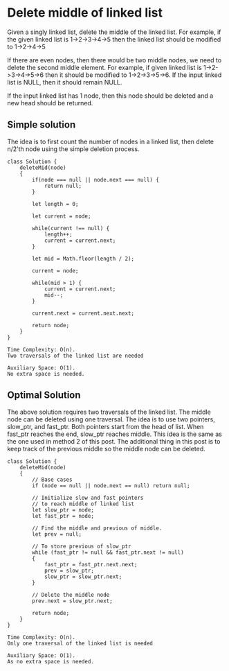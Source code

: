 # Delete middle of linked list

Given a singly linked list, delete the middle of the linked list. For example, if the given linked list is 1->2->3->4->5 then the linked list should be modified to 1->2->4->5

If there are even nodes, then there would be two middle nodes, we need to delete the second middle element. For example, if given linked list is 1->2->3->4->5->6 then it should be modified to 1->2->3->5->6.
If the input linked list is NULL, then it should remain NULL.

If the input linked list has 1 node, then this node should be deleted and a new head should be returned.

## Simple solution

The idea is to first count the number of nodes in a linked list, then delete n/2’th node using the simple deletion process.

```
class Solution {
    deleteMid(node)
    {
        if(node === null || node.next === null) {
            return null;
        }

        let length = 0;

        let current = node;

        while(current !== null) {
            length++;
            current = current.next;
        }

        let mid = Math.floor(length / 2);

        current = node;

        while(mid > 1) {
            current = current.next;
            mid--;
        }

        current.next = current.next.next;

        return node;
    }
}
```

```
Time Complexity: O(n).
Two traversals of the linked list are needed

Auxiliary Space: O(1).
No extra space is needed.
```

## Optimal Solution

The above solution requires two traversals of the linked list. The middle node can be deleted using one traversal. The idea is to use two pointers, slow_ptr, and fast_ptr. Both pointers start from the head of list. When fast_ptr reaches the end, slow_ptr reaches middle. This idea is the same as the one used in method 2 of this post. The additional thing in this post is to keep track of the previous middle so the middle node can be deleted.

```
class Solution {
    deleteMid(node)
    {
        // Base cases
        if (node == null || node.next == null) return null;

        // Initialize slow and fast pointers
        // to reach middle of linked list
        let slow_ptr = node;
        let fast_ptr = node;

        // Find the middle and previous of middle.
        let prev = null;

        // To store previous of slow_ptr
        while (fast_ptr != null && fast_ptr.next != null)
        {
            fast_ptr = fast_ptr.next.next;
            prev = slow_ptr;
            slow_ptr = slow_ptr.next;
        }

        // Delete the middle node
        prev.next = slow_ptr.next;

        return node;
    }
}
```

```
Time Complexity: O(n).
Only one traversal of the linked list is needed

Auxiliary Space: O(1).
As no extra space is needed.
```
